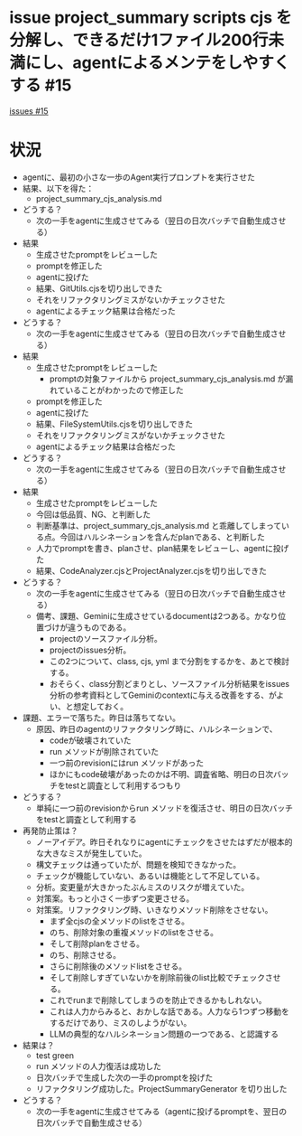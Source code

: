# issue project_summary scripts cjs を分解し、できるだけ1ファイル200行未満にし、agentによるメンテをしやすくする #15
[issues #15](https://github.com/cat2151/github-actions/issues/15)

# 状況
- agentに、最初の小さな一歩のAgent実行プロンプトを実行させた
- 結果、以下を得た：
    - project_summary_cjs_analysis.md
- どうする？
    - 次の一手をagentに生成させてみる（翌日の日次バッチで自動生成させる）
- 結果
    - 生成させたpromptをレビューした
    - promptを修正した
    - agentに投げた
    - 結果、GitUtils.cjsを切り出しできた
    - それをリファクタリングミスがないかチェックさせた
    - agentによるチェック結果は合格だった
- どうする？
    - 次の一手をagentに生成させてみる（翌日の日次バッチで自動生成させる）
- 結果
    - 生成させたpromptをレビューした
        - promptの対象ファイルから project_summary_cjs_analysis.md が漏れていることがわかったので修正した
    - promptを修正した
    - agentに投げた
    - 結果、FileSystemUtils.cjsを切り出しできた
    - それをリファクタリングミスがないかチェックさせた
    - agentによるチェック結果は合格だった
- どうする？
    - 次の一手をagentに生成させてみる（翌日の日次バッチで自動生成させる）
- 結果
    - 生成させたpromptをレビューした
    - 今回は低品質、NG、と判断した
    - 判断基準は、project_summary_cjs_analysis.md と乖離してしまっている点。今回はハルシネーションを含んだplanである、と判断した
    - 人力でpromptを書き、planさせ、plan結果をレビューし、agentに投げた
    - 結果、CodeAnalyzer.cjsとProjectAnalyzer.cjsを切り出しできた
- どうする？
    - 次の一手をagentに生成させてみる（翌日の日次バッチで自動生成させる）
    - 備考、課題、Geminiに生成させているdocumentは2つある。かなり位置づけが違うものである。
        - projectのソースファイル分析。
        - projectのissues分析。
        - この2つについて、class, cjs, yml まで分割をするかを、あとで検討する。
        - おそらく、class分割どまりとし、ソースファイル分析結果をissues分析の参考資料としてGeminiのcontextに与える改善をする、がよい、と想定しておく。
- 課題、エラーで落ちた。昨日は落ちてない。
    - 原因、昨日のagentのリファクタリング時に、ハルシネーションで、
        - codeが破壊されていた
        - run メソッドが削除されていた
        - 一つ前のrevisionにはrun メソッドがあった
        - ほかにもcode破壊があったのかは不明、調査省略、明日の日次バッチをtestと調査として利用するつもり
- どうする？
    - 単純に一つ前のrevisionからrun メソッドを復活させ、明日の日次バッチをtestと調査として利用する
- 再発防止策は？
    - ノーアイデア。昨日それなりにagentにチェックをさせたはずだが根本的な大きなミスが発生していた。
    - 構文チェックは通っていたが、問題を検知できなかった。
    - チェックが機能していない、あるいは機能として不足している。
    - 分析。変更量が大きかったぶんミスのリスクが増えていた。
    - 対策案。もっと小さく一歩ずつ変更させる。
    - 対策案。リファクタリング時、いきなりメソッド削除をさせない。
        - まず全cjsの全メソッドのlistをさせる。
        - のち、削除対象の重複メソッドのlistをさせる。
        - そして削除planをさせる。
        - のち、削除させる。
        - さらに削除後のメソッドlistをさせる。
        - そして削除しすぎていないかを削除前後のlist比較でチェックさせる。
        - これでrunまで削除してしまうのを防止できるかもしれない。
        - これは人力からみると、おかしな話である。人力なら1つずつ移動をするだけであり、ミスのしようがない。
        - LLMの典型的なハルシネーション問題の一つである、と認識する
- 結果は？
    - test green
    - run メソッドの人力復活は成功した
    - 日次バッチで生成した次の一手のpromptを投げた
    - リファクタリング成功した。ProjectSummaryGenerator を切り出した
- どうする？
    - 次の一手をagentに生成させてみる（agentに投げるpromptを、翌日の日次バッチで自動生成させる）

